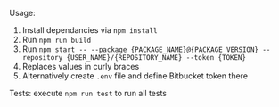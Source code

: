 
Usage:
1. Install dependancies via `npm install`
2. Run `npm run build`
3. Run `npm start -- --package {PACKAGE_NAME}@{PACKAGE_VERSION} --repository {USER_NAME}/{REPOSITORY_NAME} --token {TOKEN}`
4. Replaces values in curly braces
5. Alternatively create `.env` file and define Bitbucket token there

Tests:
execute `npm run test` to run all tests